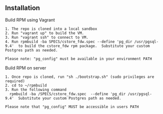 ## Installation

Build RPM using Vagrant

    1. The repo is cloned into a local sandbox
    2. Run "vagrant up" to build the VM.
    3. Run "vagrant ssh" to connect to VM.
    4. Run rpmbuild -ba SPECS/cstore_fdw.spec --define 'pg_dir /usr/pgsql-9.4'  to build the cstore_fdw rpm package.  Substitute your custom Postgres path as needed.

    Please note: "pg_config" must be available in your environment PATH

Build RPM on server

    1. Once repo is cloned, run "sh ./bootstrap.sh" (sudo privileges are required)
    2. cd to ~/rpmbuild
    3. Run the following command
      rpmbuild -ba /SPECS/cstore_fdw.spec  --define 'pg_dir /usr/pgsql-9.4'  Substitute your custom Postgres path as needed.

    Please note that "pg_config" MUST be accessible in users PATH
